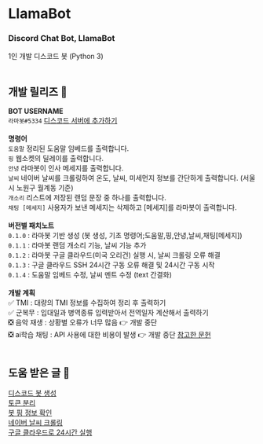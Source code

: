 # LlamaBot

### Discord Chat Bot, LlamaBot <br/>
1인 개발 디스코드 봇 (Python 3) <br/> <br/>

## 개발 릴리즈 📃
**BOT USERNAME** <br/>
`라마봇#5334` [디스코드 서버에 추가하기](https://discord.com/oauth2/authorize?client_id=1233535085635043390) <br/> <br/>
**명령어** <br/>
`도움말` 정리된 도움말 임베드를 출력합니다. <br/>
`핑` 웹소켓의 딜레이를 출력합니다. <br/>
`안녕` 라마봇이 인사 메세지를 출력합니다. <br/>
`날씨` 네이버 날씨를 크롤링하여 온도, 날씨, 미세먼지 정보를 간단하게 출력합니다. (서울시 노원구 월계동 기준) <br/>
`개소리` 리스트에 저장된 랜덤 문장 중 하나를 출력합니다. <br/>
`채팅 [메세지]` 사용자가 보낸 메세지는 삭제하고 [메세지]를 라마봇이 출력합니다. <br/> <br/>
**버전별 패치노트** <br/> 
`0.1.0` : 라마봇 기반 생성 (봇 생성, 기초 명령어;도움말,핑,안녕,날씨,채팅[메세지]) <br/>
`0.1.1` : 라마봇 랜덤 개소리 기능, 날씨 기능 추가 <br/>
`0.1.2` : 라마봇 구글 클라우드(미국 오리건) 실행 시, 날씨 크롤링 오류 해결 <br/>
`0.1.3` : 구글 클라우드 SSH 24시간 구동 오류 해결 및 24시간 구동 시작 <br/> 
`0.1.4` : 도움말 임베드 수정, 날씨 멘트 수정 (text 간결화) <br/> <br/>
**개발 계획** <br/>
✅ TMI : 대량의 TMI 정보를 수집하여 정리 후 출력하기 <br/>
✅ 군복무 : 입대일과 병역종류 입력받아서 전역일자 계산해서 출력하기 <br/>
❎ 음악 재생 : 상황별 오류가 너무 많음 👉 개발 중단 <br/>
❎ ai학습 채팅 : API 사용에 대한 비용이 발생 👉 개발 중단 [참고한 문헌](https://syerco0.com/32) <br/> <br/> 

## 도움 받은 글 🙏 <br/>
[디스코드 봇 생성](https://jhoplin7259.tistory.com/91) <br/>
[토큰 분리](https://lektion-von-erfolglosigkeit.tistory.com/92) <br/>
[봇 핑 정보 확인](https://www.koreaminecraft.net/dev/1409676) <br/>
[네이버 날씨 크롤링](https://wikidocs.net/35949) <br/>
[구글 클라우드로 24시간 실행](https://namu.wiki/w/Discord/%EB%B4%87/%ED%98%B8%EC%8A%A4%ED%8C%85) <br/> <br/>
